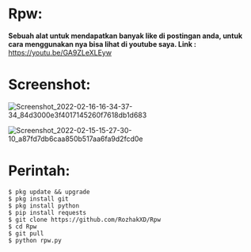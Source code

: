 # Rpw:
**Sebuah alat untuk mendapatkan banyak like di postingan anda, untuk cara menggunakan nya bisa lihat di youtube saya. Link :** https://youtu.be/GA9ZLeXLEyw
# Screenshot:
![Screenshot_2022-02-16-16-34-37-34_84d3000e3f4017145260f7618db1d683](https://user-images.githubusercontent.com/65714340/154236525-3e389117-9d48-4f55-b486-43ed9bccd8d9.png)

![Screenshot_2022-02-15-15-27-30-10_a87fd7db6caa850b517aa6fa9d2fcd0e](https://user-images.githubusercontent.com/65714340/154209495-924f1fe9-c53d-4762-bed8-d0616de97e14.png)
# Perintah:
    $ pkg update && upgrade
    $ pkg install git
    $ pkg install python
    $ pip install requests
    $ git clone https://github.com/RozhakXD/Rpw
    $ cd Rpw
    $ git pull
    $ python rpw.py
